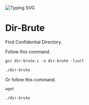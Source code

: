 ![Typing SVG](https://readme-typing-svg.demolab.com?font=Fira+Code&pause=1000&color=F7AB0A&width=435&lines=Developed+By+Indian+Cyber+Force)


# Dir-Brute
Find Confidential Directory. </br>

Follow this command. </br>
```diff
gcc dir-brute.c -o dir-brute -lcurl
```
```diff
./dir-brute
```
Or follow this command.
```diff
wget
```
```diff
./dir-brute
```
